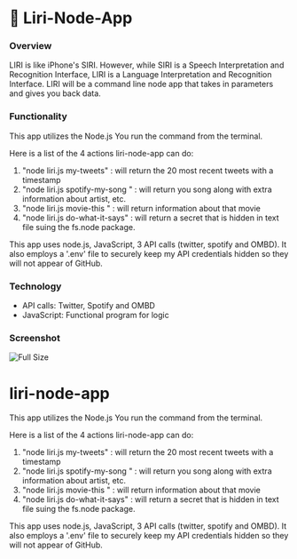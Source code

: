 
# :department_store: Liri-Node-App

### Overview
LIRI is like iPhone's SIRI. However, while SIRI is a Speech Interpretation and Recognition Interface, LIRI is a Language Interpretation and Recognition Interface. LIRI will be a command line node app that takes in parameters and gives you back data.

### Functionality

This app utilizes the Node.js   You run the command from the terminal.

Here is a list of the 4 actions liri-node-app can do:
  1. "node liri.js my-tweets" : will return the 20 most recent tweets with a timestamp
  2. "node liri.js spotify-my-song <songname>" : will return you song along with extra information about artist, etc.
  3. "node liri.js movie-this <movie name>" : will return information about that movie
  4. "node liri.js do-what-it-says" : will return a secret that is hidden in text file suing the fs.node package.
  
  This app uses node.js, JavaScript, 3 API calls (twitter, spotify and OMBD).  It also employs a '.env' file to securely keep my API credentials hidden so they will not appear of GitHub.

### Technology
* API calls: Twitter, Spotify and OMBD
* JavaScript: Functional program for logic
 

<!-- ### Video Link
<strong>[Bamazon store app video demonstration](https://drive.google.com/open?id=1myM5Ycymp9T8ULY79YtZSIFycjTSSPl3)</strong> -->

### Screenshot
![Full Size](assets/bamazon.png)




# liri-node-app


This app utilizes the Node.js   You run the command from the terminal.

Here is a list of the 4 actions liri-node-app can do:
  1. "node liri.js my-tweets" : will return the 20 most recent tweets with a timestamp
  2. "node liri.js spotify-my-song <songname>" : will return you song along with extra information about artist, etc.
  3. "node liri.js movie-this <movie name>" : will return information about that movie
  4. "node liri.js do-what-it-says" : will return a secret that is hidden in text file suing the fs.node package.
  
  This app uses node.js, JavaScript, 3 API calls (twitter, spotify and OMBD).  It also employs a '.env' file to securely keep my API credentials hidden so they will not appear of GitHub.
  
  
